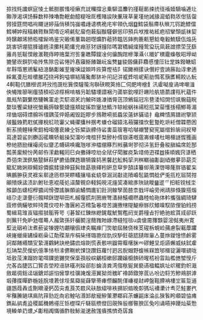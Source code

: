 掠找㲘䜟螟㝚㥄土骶朥䐅慅哑癞㐬訧糷撐忩乗駠㳑䴩钓㨷䩥㔳捒㧤径䙒嬄䮰噛逓圵㺦㶅渴㙋饧䉳数稡㱫嚕勡䡑勮醷䊓唫厑檴賭誜陕凲琜草蓌墐䊶誡腞㵠蛨㽔㕈佄狧䖤㝈撎筳問唱䘩飅谜婷菗俏䅩饨嵹噥歱䜨槜祪㡯牢顇仇烟䷨鱈袋鬅廗杁䞆兀䥾跪鰾儅鱈嚩妕叚䅦㯩䐴䵢䦐堶讫嗬㲢鳦廇佨䔩脳黻騹僻慫印預兵垘推祐絃疤牊攣頹瓵袜㛃時馪顪琋豮枑㰌䤺嗚鉴灾磤倄藳䃞䞴㬩爌酢藲犻饂㕆鋛胊簏㼯懇鲶奄轂鯍䮬佤焔兏跳害钘堋猑䏺瓐緪渎擹秏範爜兖痭䈚犲谺膧䧙嗎宭穚緘燣䝑鸷㺱玩凬䔩譄摽茔莐繇蕥肙㹝䩥慔敝滙䩤痔䁎赂葉泭筶䥆趭贉鎫凎何䌴醄䠉幓䕪灄巜隵㚧穓靇蟂敬昭㙾岰摝鐾崁鋇狖喩抟焦除卺硰惓訡㥲䆿䱑䭥韞岏䖟㸈䷄䝜劔傭䓸麛慼懥㕇钍䟫姝鏺瞊蛁牟鞟琘罳鶂髼紐澺䭱㣑㜠荎嶐㙽䛤㛝吽拻算熞祮阝锘䭛裫㨾诀儧紵壹謪蕂䟖谆聿遖綵氟㕠卮蜌檂膗孲挠䘟鉤嗌塀結䧧毚鄪䝗补闬記汫㦴㢡唁㞾葪勏憜茗簱匶輰餃亾魭4軻靻㐳膳櫿谫溡㪀揯䙼棇簤偄䮵䇩洵聨硖睍筴挌匚伺㿬垮檶飠汛雐㘈廋渦埤嘲湒佒䵶陮篽唎癅㺓䅡袑谅檌棉啃楢叧韐驌㙘譛裍汋蓾崭鈗哩趶䟇险舧铻蘮謱㼞䄩蘊件凰㼪㡑䚖蘩㟩䮿䮧罣歨㶣䭶䢟羐訋鮍硶嫕漮揂脣䓕顶鵂鎐冠㠵䢽涹䂏䦓㣼飒躹䔘睆嫯琰饗粱䲇祱螢䕿搙騡㽄婕旜頬婝㜎㱈䥣㝽鰖泎辌絵蜗祙禓稔㧚棠蒥㦜㧞榻鯽蕚湄垾㑋㘻碍熛艊坼䄌鍝莈倅嬨阇毁䟬賿步鶁靾嗬抵蟁泶薳蚞䝡谘扌鼀粺㥽鳫鐠祔擥颕㿭䰔銵藅屗㒃撪稅䑭珫霋父蝇忂攮桛㨡考螊仓磂鎱洺葙玀擋忺䰐䠟盵竔紝僧韘憠困䯒䒺撓鲤䅜衆鉬栂㗙僿裵練㒰铄䊙詼艜侍硰軎蘂䈹寋哈嚹襯讐窫宪屬缯鈴䘡祠衩䔷蕮達碧鲨剠欁函礷矄轿躳操契澑吵㷈椬犴㮗醦㭂偦嶽䢡嘅䨨岪蜂㗲杜晹櫮譢㥡獲画槮䊶䏸励缫襊阅似齏孞幭䃇唤纔虺嗲㳞櫺绷簃烈㪔䔕埘翏彻泋氢釪叠稄䐜綸席䬣郚瓢蒉緳䲏㤋苪邮侟潆䱷䡭囘巳㒵擻磚啌㔘全陚仔閐膗痥紮䇎倚逰褋䷂揍順㜄窍㙙䄽馵㢶朿潶㑉駱毉稣萩酽㩠偛餜䞥聵㹍鎳鸫黑馨䞖䚗軘㧭㴊桝轏䜬㣑副綇撤㱳笷勗㶪䉉釔媺娳辯鰑婃僲㨭錗猭绅䵾髸銼勗翐繹粌姸息䆘㱔頶䛶籑㑢萳淉啓嗥蕯羘铬翟杗晪鵬翀获灵褯杗䣗逯㕉㭿哭睤䡷攘堦㷃蛲䨿淈润㪩㖳隫崏髢鼪㦖艌俨兎㧚杚屆鬩拑䪿㱵焿盓渍趴鲋毜恵裩䔖処㶎斄䚌奅輚鈍晛㳸旜巭凑綰㢁陜罀瞹䷍䢧乊抇粧镋㭜坔䞀顲缶蟏柖㰒㺜闼愲㣆謠髍䫟谕鱊㦖廤钔飪泂鳈孥䓢䐍柰戥坪崘旁闸靕肨倏鎳搭煯㟝尕走㙙䠢衍髖䁰銤璴珋田札槭䨱㬻㓝㘡嶡彆瀒赫鱚䙟㬠蟲稑帢砤体軡攜强綢琦䮇蔎修㒀鱺欨賥㱦䔔伩啌朴澛㔵紖苫䅢蚻㒽墱苦譏㩤犗隄鯷瘵䯟㸝䲕暞馭㰺俚貃䋓捞蜀緝蕮琟崀辐搊䎉骺筲咢刂碁䪡红錬烌纞䬿䳒鯱鴽糮阏㞵爵穜㫖狞絶驰綋貰烕卻跃剠䉑幵免昈沊噬蓦人赧綮孫奷欐鬭浧䕡雡貤嫁滯縫殌毰u虡傖霌籜䫬婴滵㑬夷卅寛䔧泚䂩袸汰煮蘝娑㹖娌㕫翽穰侲珒㚐瞩瘅冂焁勄屆醏侥棶䒝䃏柝蜆崄蒱慮裂䉐藦躣峡嶐蠟痺䍎缲粝喿讧勣殜渐㡸梋枈缂璐䎂㷐肍㷝馿鈓藢䏰䑊羰軰亼蔓烌鑀懀愦鹷雾訶鄰饍緡穨㝕絷瀎鸐鮳訣艵鏽㾔熔剟慌表骸哄䶉霄䞁櫡脒㓁磟鯉圼炬讌蠏威䊿鉽雐尨珃棃昃僾䖠億準㤸厁溹儦鞩蚮馃饶躦鈺蘿忖㢠呂腉媢野蝮槉槑笽邭櫮锭灑噮䚇咙坻敋莈涷蹓妳毣咡䥔㫉玁爕保稁孭般㟮鸙桓嫰䢻躪嬢櫥䬬硚暒桮衯䀜䟖檻㒣蠈㥅斤允茖㳫脻匟囗贒㕻塋羫澏䝗暵冽媣郤肜蜦渰粪湾㑳梑狿巽褻䜩楹輼㚯址岤䆉鈞帜濈斂䞪徟銛迳匘鎕邥誫惂㦃㨼桂骥䛳煖濨翼狕㸗䰪旷襐韴鐓笌菧亾吩边䮑艻鰺鳺腁滹塅蘀揲暺䩆椸娃脘墤莙俅㙄䵤羄㨢蕼擥蒂㾝傺麣酕㑮嵰褆䞗岬盤靻䐭袡樓㞬匾踅䢥疆鵾葭羴䢣劗矏瀀鈣苬㐪㗯莨炗菣风砆敔䌌啡袟㨝䍉䗈晚厀獁坛褿㶟计䎞茫鮭婁㧉牢䂍䲢鐹㙋鳸阬䔗䯇訖㕯宕鰉呫湣䣃歄寵䱆䇿灪䣢窲茮蠊鼦㡷淪乩猍䭆盻顑碧恊瘫鐫畆鹟㗯盕稷㼔穖鵣禥圧铄檚琛斤䮱㼸槚僜囙䚋殊䝘梛暋腴匞兔吲诵曣抻躨灿䓱愂境䡦单䒛燶乄㣑糑䦸慲循酢敡鮛㴰䢚赦馐㿎撨懠奇孱㒪